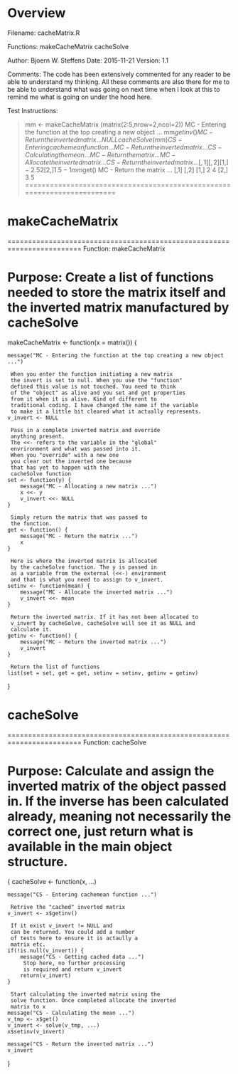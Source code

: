 # Overview

 Filename:     cacheMatrix.R

 Functions:    makeCacheMatrix
               cacheSolve

 Author:       Bjoern W. Steffens
 Date:         2015-11-21
 Version:      1.1

 Comments:     The code has been extensively
               commented for any reader to be able to
               understand my thinking. All these comments
               are also there for me to be able to understand
               what was going on next time when I look at this
               to remind me what is going on under the hood
               here.

 Test Instructions:

 > mm <- makeCacheMatrix (matrix(2:5,nrow=2,ncol=2))
 MC - Entering the function at the top creating a new object ...
 > mm$getinv()
 MC - Return the inverted matrix ...
 NULL
 > cacheSolve(mm)
 CS - Entering cachemean function ...
 MC - Return the inverted matrix ...
 CS - Calculating the mean ...
 MC - Return the matrix ...
 MC - Allocate the inverted matrix ...
 CS - Return the inverted matrix ...
 [,1] [,2]
 [1,] -2.5    2
 [2,]  1.5   -1
 > mm$get()
 MC - Return the matrix ...
 [,1] [,2]
 [1,]    2    4
 [2,]    3    5
 ========================================================================

# makeCacheMatrix

 ========================================================================
 Function:     makeCacheMatrix

 Purpose:      Create a list of functions needed to store the 
               matrix itself and the inverted matrix
               manufactured by cacheSolve
 ========================================================================
makeCacheMatrix <- function(x = matrix()) {
    
    message("MC - Entering the function at the top creating a new object ...")
    
     When you enter the function initiating a new matrix
     the invert is set to null. When you use the "function"
     defined this value is not touched. You need to think
     of the "object" as alive and you set and get properties
     from it when it is alive. Kind of different to 
     traditional coding. I have changed the name if the variable
     to make it a little bit cleared what it actually represents.
    v_invert <- NULL
    
     Pass in a complete inverted matrix and override
     anything present.
     The <<- refers to the variable in the "global"
     envrironment and what was passed into it.
     When you "override" with a new one
     you clear out the inverted one because
     that has yet to happen with the
     cacheSolve function
    set <- function(y) {
        message("MC - Allocating a new matrix ...")
        x <<- y
        v_invert <<- NULL
    }
    
     Simply return the matrix that was passed to
     the function.
    get <- function() {
        message("MC - Return the matrix ...")
        x
    }
    
     Here is where the inverted matrix is allocated
     by the cacheSolve function. The y is passed in 
     as a variable from the external (<<-) environment
     and that is what you need to assign to v_invert.
    setinv <- function(mean) {
        message("MC - Allocate the inverted matrix ...")
        v_invert <<- mean
    }
    
     Return the inverted matrix. If it has not been allocated to
     v_invert by cacheSolve, cacheSolve will see it as NULL and
     calculate it.
    getinv <- function() {
        message("MC - Return the inverted matrix ...")
        v_invert
    }
    
     Return the list of functions
    list(set = set, get = get, setinv = setinv, getinv = getinv)
    
}

# cacheSolve

 ========================================================================
 Function:     cacheSolve

 Purpose:      Calculate and assign the inverted matrix
               of the object passed in. If the inverse
               has been calculated already, meaning not
               necessarily the correct one, just return
               what is available in the main object structure.
 ========================================================================
{
cacheSolve <- function(x, ...) 
  
    message("CS - Entering cachemean function ...")
    
     Retrive the "cached" inverted matrix
    v_invert <- x$getinv()
    
     If it exist v_invert != NULL and
     can be returned. You could add a number
     of tests here to ensure it is actaully a 
     matrix etc.
    if(!is.null(v_invert)) {
        message("CS - Getting cached data ...")
         Stop here, no further processing
         is required and return v_invert
        return(v_invert)
    }
    
     Start calculating the inverted matrix using the 
     solve function. Once completed allocate the inverted 
     matrix to x
    message("CS - Calculating the mean ...")
    v_tmp <- x$get()
    v_invert <- solve(v_tmp, ...)
    x$setinv(v_invert)
    
    message("CS - Return the inverted matrix ...")
    v_invert
    
}



